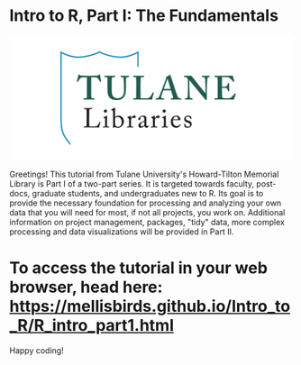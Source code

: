 # Intro to R, Part I: The Fundamentals

![](Data_In/Figures/TUL_Logos_narrow.png)

Greetings! This tutorial from Tulane University's Howard-Tilton Memorial Library is Part I of a two-part series. It is targeted towards faculty, post-docs, graduate students, and undergraduates new to R. Its goal is to provide the necessary foundation for processing and analyzing your own data that you will need for most, if not all projects, you work on. Additional information on project management, packages, "tidy" data, more complex processing and data visualizations will be provided in Part II.

# To access the tutorial in your web browser, head here: <br> <https://mellisbirds.github.io/Intro_to_R/R_intro_part1.html>

Happy coding!
